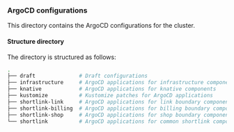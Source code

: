 ### ArgoCD configurations

This directory contains the ArgoCD configurations for the cluster.

#### Structure directory

The directory is structured as follows:

```bash
.
├── draft              # Draft configurations
├── infrastructure     # ArgoCD applications for infrastructure components
├── knative            # ArgoCD applications for knative components
├── kustomize          # Kustomize patches for ArgoCD applications
├── shortlink-link     # ArgoCD applications for link boundary components
├── shortlink-billing  # ArgoCD applications for billing boundary components
├── shortlink-shop     # ArgoCD applications for shop boundary components
└── shortlink          # ArgoCD applications for common shortlink components
```
